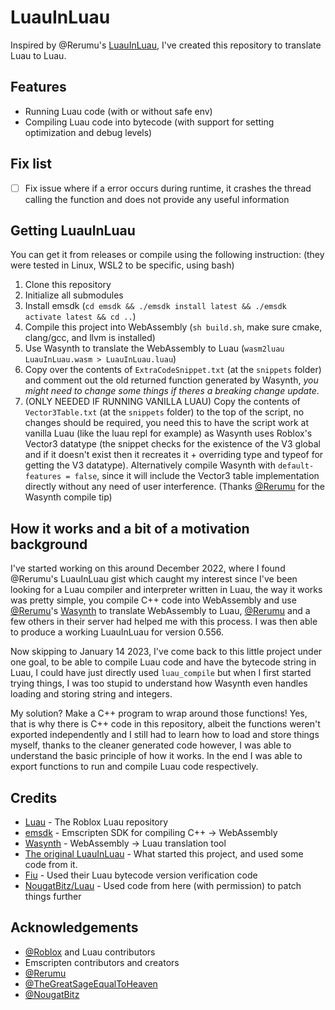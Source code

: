 # LuauInLuau
Inspired by @Rerumu's [LuauInLuau](https://gist.github.com/Rerumu/ecaf1de2f2b31d0fa91b9bac8e1e15d8), I've created this repository to translate Luau to Luau.

## Features
- Running Luau code (with or without safe env)
- Compiling Luau code into bytecode (with support for setting optimization and debug levels)

## Fix list
- [ ] Fix issue where if a error occurs during runtime, it crashes the thread calling the function and does not provide any useful information

## Getting LuauInLuau
You can get it from releases or compile using the following instruction: (they were tested in Linux, WSL2 to be specific, using bash)
1. Clone this repository
2. Initialize all submodules
3. Install emsdk (``cd emsdk && ./emsdk install latest && ./emsdk activate latest && cd ..``)
4. Compile this project into WebAssembly (``sh build.sh``, make sure cmake, clang/gcc, and llvm is installed)
5. Use Wasynth to translate the WebAssembly to Luau (``wasm2luau LuauInLuau.wasm > LuauInLuau.luau``)
6. Copy over the contents of ``ExtraCodeSnippet.txt`` (at the ``snippets`` folder) and comment out the old returned function generated by Wasynth, _you might need to change some things if theres a breaking change update_.
7. (ONLY NEEDED IF RUNNING VANILLA LUAU) Copy the contents of ``Vector3Table.txt`` (at the ``snippets`` folder) to the top of the script, no changes should be required, you need this to have the script work at vanilla Luau (like the luau repl for example) as Wasynth uses Roblox's Vector3 datatype (the snippet checks for the existence of the V3 global and if it doesn't exist then it recreates it + overriding type and typeof for getting the V3 datatype). Alternatively compile Wasynth with ``default-features = false``, since it will include the Vector3 table implementation directly without any need of user interference. (Thanks [@Rerumu](https://github.com/Rerumu) for the Wasynth compile tip)

## How it works and a bit of a motivation background
I've started working on this around December 2022, where I found @Rerumu's LuauInLuau gist which caught my interest since I've been looking for a Luau compiler and interpreter written in Luau, the way it works was pretty simple, you compile C++ code into WebAssembly and use [@Rerumu](https://github.com/Rerumu)'s [Wasynth](https://github.com/Rerumu/Wasynth) to translate WebAssembly to Luau, [@Rerumu](https://github.com/Rerumu) and a few others in their server had helped me with this process. I was then able to produce a working LuauInLuau for version 0.556.

Now skipping to January 14 2023, I've come back to this little project under one goal, to be able to compile Luau code and have the bytecode string in Luau, I could have just directly used ``luau_compile`` but when I first started trying things, I was too stupid to understand how Wasynth even handles loading and storing string and integers.

My solution? Make a C++ program to wrap around those functions! Yes, that is why there is C++ code in this repository, albeit the functions weren't exported independently and I still had to learn how to load and store things myself, thanks to the cleaner generated code however, I was able to understand the basic principle of how it works. In the end I was able to export functions to run and compile Luau code respectively.

## Credits
- [Luau](https://github.com/Roblox/luau) - The Roblox Luau repository
- [emsdk](https://github.com/emscripten-core/emsdk) - Emscripten SDK for compiling C++ -> WebAssembly
- [Wasynth](https://github.com/Rerumu/Wasynth) - WebAssembly -> Luau translation tool
- [The original LuauInLuau](https://gist.github.com/Rerumu/ecaf1de2f2b31d0fa91b9bac8e1e15d8) - What started this project, and used some code from it.
- [Fiu](https://github.com/TheGreatSageEqualToHeaven/Fiu) - Used their Luau bytecode version verification code
- [NougatBitz/Luau](https://github.com/NougatBitz/Luau) - Used code from here (with permission) to patch things further

## Acknowledgements
- [@Roblox](https://github.com/Roblox) and Luau contributors
- Emscripten contributors and creators
- [@Rerumu](https://github.com/Rerumu)
- [@TheGreatSageEqualToHeaven](https://github.com/TheGreatSageEqualToHeaven)
- [@NougatBitz](https://github.com/NougatBitz)